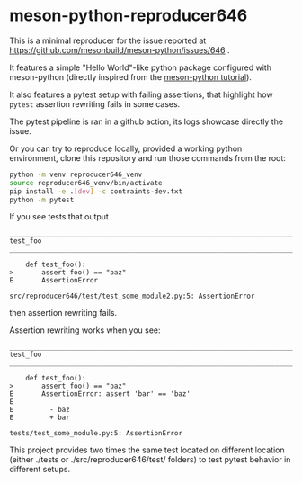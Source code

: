 # meson-python-reproducer646

This is a minimal reproducer for the issue reported at https://github.com/mesonbuild/meson-python/issues/646 .

It features a simple "Hello World"-like python package configured with meson-python (directly inspired from the [meson-python tutorial](https://mesonbuild.com/meson-python/tutorials/introduction.html)).

It also features a pytest setup with failing assertions, that highlight how `pytest` assertion rewriting fails in some cases.

The pytest pipeline is ran in a github action, its logs showcase directly the issue.

Or you can try to reproduce locally, provided a working python environment, clone this repository and run those commands from the root:

```bash
python -m venv reproducer646_venv
source reproducer646_venv/bin/activate
pip install -e .[dev] -c contraints-dev.txt
python -m pytest
```

If you see tests that output

```
_____________________________________________________________________________________________________________ test_foo _____________________________________________________________________________________________________________

    def test_foo():
>       assert foo() == "baz"
E       AssertionError

src/reproducer646/test/test_some_module2.py:5: AssertionError
```

then assertion rewriting fails.

Assertion rewriting works when you see:

```
_____________________________________________________________________________________________________________ test_foo _____________________________________________________________________________________________________________

    def test_foo():
>       assert foo() == "baz"
E       AssertionError: assert 'bar' == 'baz'
E
E         - baz
E         + bar

tests/test_some_module.py:5: AssertionError
```

This project provides two times the same test located on different location (either ./tests or ./src/reproducer646/test/ folders) to test pytest behavior in different setups.
